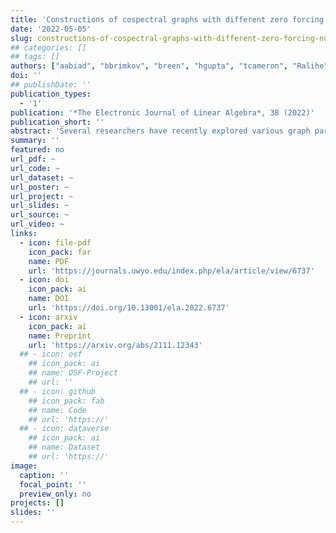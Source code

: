 ```yaml
---
title: 'Constructions of cospectral graphs with different zero forcing numbers'
date: '2022-05-05'
slug: constructions-of-cospectral-graphs-with-different-zero-forcing-numbers
## categories: []
## tags: []
authors: ["aabiad", "bbrimkov", "breen", "hgupta", "tcameron", "Ralihe"]
doi: ''
## publishDate: ''
publication_types:
  - '1'
publication: '*The Electronic Journal of Linear Algebra*, 38 (2022)'
publication_short: ''
abstract: 'Several researchers have recently explored various graph parameters that can or cannot be characterized by the spectrum of a matrix associated with a graph. In this paper, we show that several NP-hard zero forcing numbers are not characterized by the spectra of several types of associated matrices with a graph. In particular, we consider standard zero forcing, positive semidefinite zero forcing, and skew zero forcing and provide constructions of infinite families of pairs of cospectral graphs, which have different values for these numbers. We explore several methods for obtaining these cospectral graphs including using graph products, graph joins, and graph switching. Among these, we provide a construction involving regular adjacency cospectral graphs; the regularity of this construction also implies cospectrality with respect to several other matrices including the Laplacian, signless Laplacian, and normalized Laplacian. We also provide a construction where pairs of cospectral graphs can have an arbitrarily large difference between their zero forcing numbers.'
summary: ''
featured: no
url_pdf: ~
url_code: ~
url_dataset: ~
url_poster: ~
url_project: ~
url_slides: ~
url_source: ~
url_video: ~
links:
  - icon: file-pdf
    icon_pack: far
    name: PDF
    url: 'https://journals.uwyo.edu/index.php/ela/article/view/6737'
  - icon: doi
    icon_pack: ai
    name: DOI
    url: 'https://doi.org/10.13001/ela.2022.6737'
  - icon: arxiv
    icon_pack: ai
    name: Preprint
    url: 'https://arxiv.org/abs/2111.12343'
  ## - icon: osf
    ## icon_pack: ai
    ## name: OSF-Project
    ## url: ''
  ## - icon: github
    ## icon_pack: fab
    ## name: Code
    ## url: 'https://'
  ## - icon: dataverse
    ## icon_pack: ai
    ## name: Dataset
    ## url: 'https://'
image:
  caption: ''
  focal_point: ''
  preview_only: no
projects: []
slides: ''
---
```

